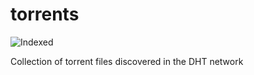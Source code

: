 torrents 
========
![Indexed](https://img.shields.io/badge/indexed-130837-blue)

Collection of torrent files discovered in the DHT network
